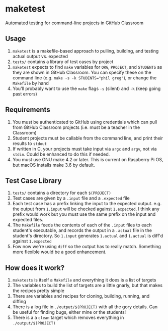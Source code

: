 # maketest
Automated testing for command-line projects in GitHub Classroom

## Usage 
1. `maketest` is a makefile-based approach to pulling, building, and testing actual output vs. expected
2. `tests/` contains a library of test cases by project
3. `maketest` expects to find `make` variables for `ORG`, `PROJECT`, and `STUDENTS` as they are shown in GitHub Classroom. 
You can specify these on the command line (e.g. `make -s -k STUDENTS="phil greg"`), or change the `Makefile` by hand
4. You'll probably want to use the `make` flags `-s` (silent) and `-k` (keep going past errors)

## Requirements
1. You must be authenticated to GitHub using credentials which can pull from GitHub Classroom projects (i.e. must be a teacher in the Classroom)
1. Student projects must be callable from the command line, and print their results to `stdout`
2. If written in C, your projects must take input via `argc` and `argv`, not via `stdin`. Could be enhanced to do this if needed.
3. You must use GNU make 4.2 or later. This is current on Raspberry Pi OS, but macOS installs make 3.6 by default. 

## Test Case Library
1. `tests/` contains a directory for each `$(PROJECT)`
2. Test cases are given by a `.input` file and a `.expected` file
3. Each test case has a prefix linking the input to the expected output. e.g. the output from `1.input` will be checked against `1.expected`. 
I think any prefix would work but you must use the same prefix on the input and expected files.
4. The `Makefile` feeds the contents of each of the `.input` files to each student's executable, and records the output 
in a `.actual` file in the student's directory. So `1.input` generates `1.actual` and `1.actual` is diff'd against `1.expected`
5. Fow now we're using `diff` so the output has to really match. Something more flexible would be a good enhancement.

## How does it work?
1. `maketests` is itself a `Makefile` and everything it does is a list of targets
2. The variables to build the list of targets are a little gnarly, but that makes the recipes pretty simple
3. There are variables and recipes for cloning, building, running, and diffing
4. There is a log file in `./output/$(PROJECT)` with all the gory details. Can be useful for finding bugs, either mine or the students!
5. There is a a `clean` target which removes everything in `./output/$(PROJECT)`

